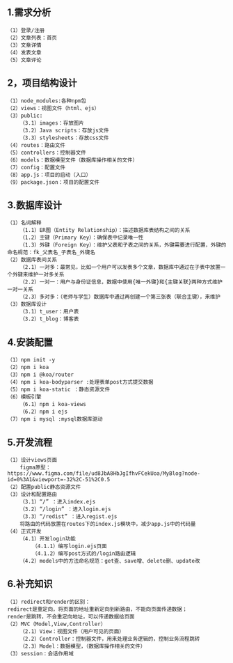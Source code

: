 ## 1.需求分析
    （1）登录/注册
    （2）文章列表：首页
    （3）文章详情
    （4）发表文章
    （5）文章评论
## 2，项目结构设计
    （1）node_modules:各种npm包
    （2）views：视图文件（html、ejs）
    （3）public:
        （3.1）images：存放图片
        （3.2）Java scripts：存放js文件
        （3.3）stylesheets：存放css文件
    （4）routes：路由文件
    （5）controllers：控制器文件
    （6）models：数据模型文件（数据库操作相关的文件）
    （7）config：配置文件
    （8）app.js：项目的启动（入口）
    （9）package.json：项目的配置文件
## 3.数据库设计
    （1）名词解释
        （1.1）ER图（Entity Relationship）：描述数据库表结构之间的关系
        （1.2）主键（Primary Key）：确保表中记录唯一性
        （1.3）外键（Foreign Key）：维护父表和子表之间的关系，外键需要进行配置，外键的命名规范：fk_父表名_子表名_外键名
    （2）数据库表间关系
        （2.1）一对多：最常见，比如一个用户可以发表多个文章，数据库中通过在子表中放置一个外键来维护一对多关系
        （2.2）一对一：用户与身份证信息，数据中使用{唯一外键}和{主键关联}两种方式维护一对一关系
        （2.3）多对多：（老师与学生）数据库中通过再创建一个第三张表（联合主键），来维护
    （3）数据库设计
        （3.1）t_user：用户表
        （3.2）t_blog：博客表
## 4.安装配置
    （1）npm init -y
    （2）npm i koa
    （3）npm i @koa/router
    （4）npm i koa-bodyparser :处理表单post方式提交数据
    （5）npm i koa-static ：静态资源文件
    （6）模板引擎
        （6.1）npm i koa-views
        （6.2）npm i ejs
    （7）npm i mysql :mysql数据库驱动
## 5.开发流程
    （1）设计views页面
        figma原型：https://www.figma.com/file/ud8JbA8HbJgIfhvFCekUoa/MyBlog?node-id=0%3A1&viewport=-32%2C-51%2C0.5
    （2）配置public静态资源文件
    （3）设计和配置路由
        （3.1）“/” ：进入index.ejs
        （3.2）“/login” ：进入login.ejs
        （3.3）“/redist” ：进入regist.ejs
        将路由的代码放置在routes下的index.js模块中，减少app.js中的代码量
    （4）正式开发
        （4.1）开发login功能
            （4.1.1）编写login.ejs页面
            （4.1.2）编写post方式的/login路由逻辑
        （4.2）models中的方法命名规范：get查、save增、delete删、update改
## 6.补充知识
    （1）redirect和render的区别：
    redirect是重定向，将页面的地址重新定向到新路由，不能向页面传递数据；
    render是跳转，不会重定向地址，可以传递数据给页面
    （2）MVC（Model,View,Controller）
        （2.1）View：视图文件（用户可见的页面）
        （2.2）Controller：控制器文件，用来处理业务逻辑的，控制业务流程跳转
        （2.3）Model：数据模型，（数据库操作相关的文件）
    （3）session：会话作用域

    